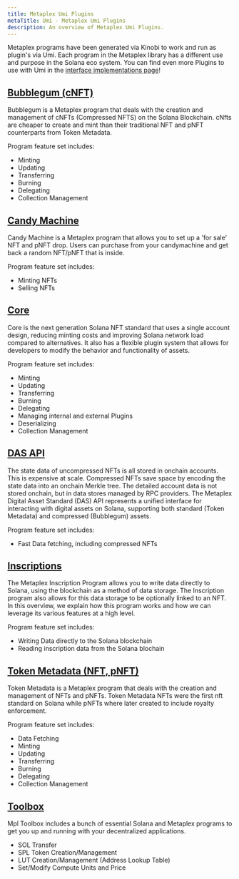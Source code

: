 ```yaml
---
title: Metaplex Umi Plugins
metaTitle: Umi - Metaplex Umi Plugins
description: An overview of Metaplex Umi Plugins.
---
```


Metaplex programs have been generated via Kinobi to work and run as plugin's via Umi. Each program in the Metaplex library has a different use and purpose in the Solana eco system. You can find even more Plugins to use with Umi in the [interface implementations page](/umi/implementations)!

## [Bubblegum (cNFT)](/bubblegum)

Bubblegum is a Metaplex program that deals with the creation and management of cNFTs (Compressed NFTS) on the Solana Blockchain. cNfts are cheaper to create and mint than their traditional NFT and pNFT counterparts from Token Metadata.

Program feature set includes:

- Minting
- Updating
- Transferring
- Burning
- Delegating
- Collection Management

## [Candy Machine](/candy-machine)

Candy Machine is a Metaplex program that allows you to set up a 'for sale' NFT and pNFT drop. Users can purchase from your candymachine and get back a random NFT/pNFT that is inside.

Program feature set includes:

- Minting NFTs
- Selling NFTs

## [Core](/core)

Core is the next generation Solana NFT standard that uses a single account design, reducing minting costs and improving Solana network load compared to alternatives. It also has a flexible plugin system that allows for developers to modify the behavior and functionality of assets. 

Program feature set includes:

- Minting
- Updating
- Transferring
- Burning
- Delegating
- Managing internal and external Plugins
- Deserializing
- Collection Management

## [DAS API](/das-api)

The state data of uncompressed NFTs is all stored in onchain accounts. This is expensive at scale. Compressed NFTs save space by encoding the state data into an onchain Merkle tree. The detailed account data is not stored onchain, but in data stores managed by RPC providers. The Metaplex Digital Asset Standard (DAS) API represents a unified interface for interacting with digital assets on Solana, supporting both standard (Token Metadata) and compressed (Bubblegum) assets.

Program feature set includes:

- Fast Data fetching, including compressed NFTs

## [Inscriptions](/inscriptions)

The Metaplex Inscription Program allows you to write data directly to Solana, using the blockchain as a method of data storage. The Inscription program also allows for this data storage to be optionally linked to an NFT. In this overview, we explain how this program works and how we can leverage its various features at a high level.

Program feature set includes:

- Writing Data directly to the Solana blockchain
- Reading inscription data from the Solana blochain

## [Token Metadata (NFT, pNFT)](/token-metadata)

Token Metadata is a Metaplex program that deals with the creation and management of NFTs and pNFTs. Token Metadata NFTs were the first nft standard on Solana while pNFTs where later created to include royalty enforcement.

Program feature set includes:

- Data Fetching
- Minting
- Updating
- Transferring
- Burning
- Delegating
- Collection Management


## [Toolbox](/toolbox)

Mpl Toolbox includes a bunch of essential Solana and Metaplex programs to get you up and running with your decentralized applications.

- SOL Transfer
- SPL Token Creation/Management
- LUT Creation/Management (Address Lookup Table)
- Set/Modify Compute Units and Price
